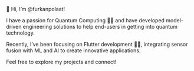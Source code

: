 👋 Hi, I’m @furkanpolaat!

I have a passion for Quantum Computing 🚀💫 and have developed model-driven engineering solutions to help end-users in getting into quantum technology.

Recently, I’ve been focusing on Flutter development 🎨📱, integrating sensor fusion with ML and AI to create innovative applications.

Feel free to explore my projects and connect!
